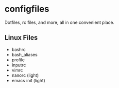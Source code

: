 # configfiles
Dotfiles, rc files, and more, all in one convenient place.

## Linux Files
- bashrc
- bash_aliases
- profile
- inputrc
- vimrc
- nanorc (light)
- emacs init (light)
